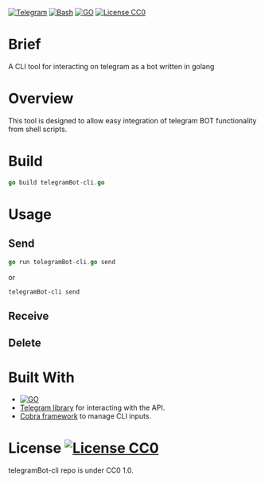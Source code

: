 [![Telegram][TELEGRAM_badge]][TELEGRAM_url] [![Bash][BASH_badge]][BASH_URL] [![GO][GO_badge]][GO_url] [![License CC0][LICENSE_badge]][LICENSE_url]
# Brief
A CLI tool for interacting on telegram as a bot written in golang
# Overview
This tool is designed to allow easy integration of telegram BOT functionality from shell scripts.
# Build
```go
go build telegramBot-cli.go
```
# Usage
## Send
```go
go run telegramBot-cli.go send 
```
or
```shell
telegramBot-cli send 
```
## Receive
## Delete
# Built With
* [![GO][GO_badge]][GO_url]
* [Telegram library](https://github.com/go-telegram/bot) for interacting with the API.
* [Cobra framework](https://github.com/spf13/cobra) to manage CLI inputs.
# License [![License CC0][LICENSE_badge]][LICENSE_url]
telegramBot-cli repo is under CC0 1.0.

[GO_badge]: https://img.shields.io/badge/Go-00ADD8?logo=Go&logoColor=white&style=for-the-badge
[GO_url]: https://jquery.com 

[LICENSE_badge]: https://img.shields.io/npm/l/cc-md?color=blue&style=for-the-badge
[LICENSE_url]: https://creativecommons.org/public-domain/cc0/

[BASH_badge]: https://img.shields.io/badge/Bash-4EAA25?style=for-the-badge&logo=gnubash&logoColor=white
[BASH_URL]: https://wikipedia.org/wiki/Bash

[TELEGRAM_badge]: https://img.shields.io/badge/Telegram-2CA5E0?style=for-the-badge&logo=telegram&logoColor=white
[TELEGRAM_URL]: https://core.telegram.org/
